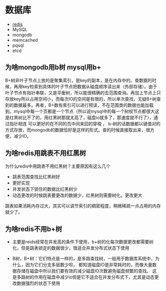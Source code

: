 # 数据库
- [redis](./nosql/redis)
- MySQL
- mongodb
- memcached
- pqsql
- etcd
## 为啥mongodb用b树 mysql用b+

B+树非叶子节点上放的是聚集索引，是key的副本，是在内存中的。查数据的时候，再用key检索到具体的叶子节点把数据从磁盘顺序读出来（外部存储）。由于叶子节点有指针串联，又是平衡树，所以能很精确的去范围查询。再加上节点上只存放key所以占用空间小，而每次IO的空间是有限的，所以单次查找，无疑B+树查到的数据最多。再者，B+数有索引可以进行预读，不在范围类的数据也能加载到。mysql中每一个页都是一个节点（所以说mysql中的每一个树杈节点都很大这是红黑树比不了的，用红黑树那就太高了，磁盘io就多了，那速度就不行了），通过指针相连 可以更好的在不同的页中间来回的穿梭 ， b-树的话数据都以键值对的方式存放，而mongodb的数据恰好是这样的形式。查的时候直接取出来，很方便，减少IO。

## 为啥redis用跳表不用红黑树

为什么redis中用跳表不用红黑树？主要原因有这么几个
- 跳表范围查找比红黑树好
- 更好实现
- 并发状态下锁住的数据比红黑树少
- 动态更改的时候跳表要更改的数据少，红黑树则需要树化。更改更大


跳表如果消耗内存过大，其实可以调节索引的稠密程度，稍微稀疏一点占用的内存就少了。

## 为啥redis不用b+树

- 主要是reids经常在并发高的条件下使用，b+树的化每次数据更改都需要树化，但是跳表锁定的数据很少，很适合并发分布式状态下使用

- B树，B+树：它们特点是一样的，是多路查找树，一般用于数据库系统中，为什么，因为它们分支多层数少呗，
都知道磁盘IO是非常耗时的，而像大量数据存储在磁盘中所以我们要有效的减少磁盘IO次数避免磁盘频繁的查找。 这是多路树的作用在磁盘中减少io但是它不适合在并发分布式下，尤其是动态更改数据强烈的状态下使用
